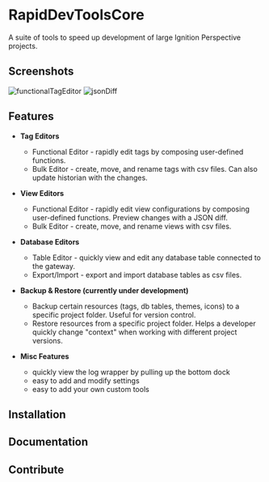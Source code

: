 # RapidDevToolsCore

A suite of tools to speed up development of large Ignition Perspective projects. 


## Screenshots

![functionalTagEditor](https://github.com/nate-c-foster/RapidDevToolsCore/assets/3751687/9a6309c5-abe5-462e-8d62-27dd5eb265b9)
![jsonDiff](https://github.com/nate-c-foster/RapidDevToolsCore/assets/3751687/e91ceb26-979e-4571-ab35-a18118866f41)
## Features

- **Tag Editors**
  - Functional Editor - rapidly edit tags by composing user-defined functions.
  - Bulk Editor - create, move, and rename tags with csv files. Can also update historian with the changes.

- **View Editors**
  - Functional Editor - rapidly edit view configurations by composing user-defined functions. Preview changes with a JSON diff.
  - Bulk Editor - create, move, and rename views with csv files.

- **Database Editors**
  - Table Editor - quickly view and edit any database table connected to the gateway.
  - Export/Import - export and import database tables as csv files.

- **Backup & Restore (currently under development)**
  - Backup certain resources (tags, db tables, themes, icons) to a specific project folder. Useful for version control.
  - Restore resources from a specific project folder. Helps a developer quickly change "context" when working with different project versions.

- **Misc Features**
  - quickly view the log wrapper by pulling up the bottom dock
  - easy to add and modify settings
  - easy to add your own custom tools


## Installation

## Documentation

## Contribute
